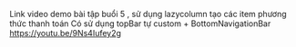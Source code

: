 Link video demo bài tập buổi 5 , sử dụng lazycolumn tạo các item phương thức thanh toán 
Có sử dụng topBar tự custom + BottomNavigationBar 
https://youtu.be/9Ns4Iufey2g
